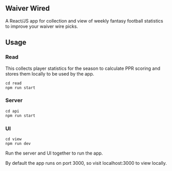 ## Waiver Wired
A React/JS app for collection and view of weekly fantasy football statistics to improve your waiver wire picks.

## Usage
### Read
This collects player statistics for the season to calculate PPR scoring and stores them locally to be used by the app.

```
cd read
npm run start
```

### Server
```
cd api
npm run start
```

### UI
```
cd view
npm run dev
```
Run the server and UI together to run the app.

By default the app runs on port 3000, so visit localhost:3000 to view locally.
